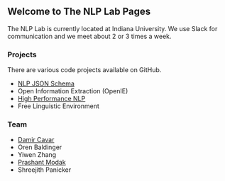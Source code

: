 ## Welcome to The NLP Lab Pages

The NLP Lab is currently located at Indiana University. We use Slack for communication and we meet about 2 or 3 times a week.

### Projects

There are various code projects available on GitHub.

- [NLP JSON Schema](https://github.com/dcavar/NLP-JSON)
- Open Information Extraction (OpenIE)
- [High Performance NLP](http://hpnlp.org/)
- Free Linguistic Environment



### Team

- [Damir Cavar](http://damir.cavar.me/)  
- Oren Baldinger  
- Yiwen Zhang  
- [Prashant Modak](pkmsoftpro.github.io)  
- Shreejith Panicker  
